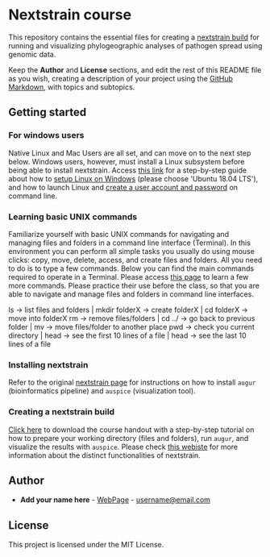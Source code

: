 # Nextstrain course

This repository contains the essential files for creating a [nextstrain build](https://nextstrain.org/) for running and visualizing phylogeographic analyses of pathogen spread using genomic data.

Keep the **Author** and **License** sections, and edit the rest of this README file as you wish, creating a description of your project using the [GitHub Markdown](https://guides.github.com/features/mastering-markdown/), with topics and subtopics.

## Getting started

### For windows users

Native Linux and Mac Users are all set, and can move on to the next step below. Windows users, however, must install a Linux subsystem before being able to install nextstrain. Access [this link](https://nextstrain.org/docs/getting-started/windows-help) for a step-by-step guide about how to [setup Linux on Windows](https://docs.microsoft.com/en-us/windows/wsl/install-win10) (please choose 'Ubuntu 18.04 LTS'), and how to launch Linux and [create a user account and password](https://docs.microsoft.com/en-us/windows/wsl/initialize-distro) on command line.

### Learning basic UNIX commands

Familiarize yourself with basic UNIX commands for navigating and managing files and folders in a command line interface (Terminal). In this environment you can perform all simple tasks you usually do using mouse clicks: copy, move, delete, access, and create files and folders. All you need to do is to type a few commands. Below you can find the main commands required to operate in a Terminal. Please access [this page](http://cheatsheetworld.com/programming/unix-linux-cheat-sheet/) to learn a few more commands. Please practice their use before the class, so that you are able to navigate and manage files and folders in command line interfaces.

ls → list files and folders | mkdir folderX → create folderX | cd folderX → move into folderX
rm → remove files/folders | cd ../ → go back to previous folder | mv → move files/folder to another place
pwd → check you current directory | head → see the first 10 lines of a file | head → see the last 10 lines of a file

### Installing nextstrain

Refer to the original [nextstrain page](https://nextstrain.org/docs/getting-started/local-installation) for instructions on how to install `augur` (bioinformatics pipeline) and `auspice` (visualization tool).


### Creating a nextstrain build
[Click here](https://github.com/andersonbrito/nextstrain_course/raw/master/tutorial_nextstrain.pdf) to download the course handout with a step-by-step tutorial on how to prepare your working directory (files and folders), run `augur`, and visualize the results with `auspice`. Please check [this webiste](https://neherlab.org/201910_RIVM_nextstrain.html) for more information about the distinct functionalities of nextstrain.

## Author

* **Add your name here** - [WebPage](https://github.io/) - username@email.com

## License

This project is licensed under the MIT License.
